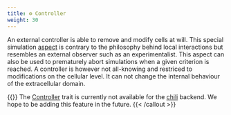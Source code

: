 ```yaml
---
title: ⚙ Controller
weight: 30
---
```


An external controller is able to remove and modify cells at will.
This special simulation [aspect](/internals/concepts) is contrary to the philosophy behind local
interactions but resembles an external observer such as an experimentalist.
This aspect can also be used to prematurely abort simulations when a given criterion is reached.
A controller is however not all-knowing and restriced to modifications on the cellular level.
It can not change the internal behaviour of the extracellular domain.

<!-- TODO finish desribing the controller in more detail -->

{{<callout type="warning">}}
The [Controller](/docs/cellular_raza_concepts/trait.Controller.html) trait is currently not
available for the [chili](/internals/backends/chili) backend.
We hope to be adding this feature in the future.
{{< /callout >}}
